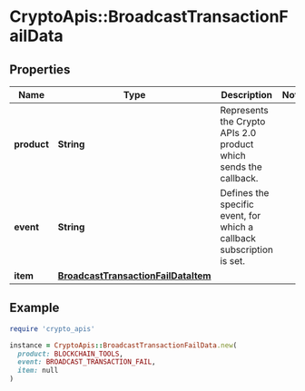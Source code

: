 # CryptoApis::BroadcastTransactionFailData

## Properties

| Name | Type | Description | Notes |
| ---- | ---- | ----------- | ----- |
| **product** | **String** | Represents the Crypto APIs 2.0 product which sends the callback. |  |
| **event** | **String** | Defines the specific event, for which a callback subscription is set. |  |
| **item** | [**BroadcastTransactionFailDataItem**](BroadcastTransactionFailDataItem.md) |  |  |

## Example

```ruby
require 'crypto_apis'

instance = CryptoApis::BroadcastTransactionFailData.new(
  product: BLOCKCHAIN_TOOLS,
  event: BROADCAST_TRANSACTION_FAIL,
  item: null
)
```

